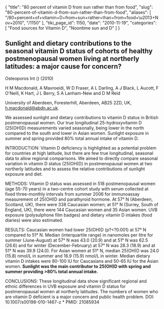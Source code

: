 {
  "title": "80 percent of vitamin D from sun rather than from food",
  "slug": "80-percent-of-vitamin-d-from-sun-rather-than-from-food",
  "aliases": [
    "/80+percent+of+vitamin+D+from+sun+rather+than+from+food+\u2013+Nov+2010",
    "/1150"
  ],
  "tiki_page_id": 1150,
  "date": "2010-11-19",
  "categories": [
    "Food sources for Vitamin D",
    "Noontime sun and D"
  ]
}


## Sunlight and dietary contributions to the seasonal vitamin D status of cohorts of healthy postmenopausal women living at northerly latitudes: a major cause for concern?

Osteoporos Int () (2010)

H M Macdonald, A Mavroeidi, W D Fraser, A L Darling, A J Black, L Aucott, F O'Neill, K Hart, J L Berry, S A Lanham-New and D M Reid

University of Aberdeen, Foresterhill, Aberdeen, AB25 2ZD, UK, h.macdonald@abdn.ac.uk.

We assessed sunlight and dietary contributions to vitamin D status in British postmenopausal women. Our true longitudinal 25-hydroxyvitamin D (25(OH)D) measurements varied seasonally, being lower in the north compared to the south and lower in Asian women. Sunlight exposure in summer and spring provided 80% total annual intake of vitamin D. 

INTRODUCTION: Vitamin D deficiency is highlighted as a potential problem for countries at high latitude, but there are few true longitudinal, seasonal data to allow regional comparisons. We aimed to directly compare seasonal variation in vitamin D status (25(OH)D) in postmenopausal women at two northerly latitudes and to assess the relative contributions of sunlight exposure and diet. 

METHODS: Vitamin D status was assessed in 518 postmenopausal women (age 55-70 years) in a two-centre cohort study with serum collected at fixed three-monthly intervals from summer 2006 for immunoassay measurement of 25(OH)D and parathyroid hormone. At 57° N (Aberdeen, Scotland, UK), there were 338 Caucasian women; at 51° N (Surrey, South of England, UK), there were 144 Caucasian women and 35 Asian women. UVB exposure (polysulphone film badges) and dietary vitamin D intakes (food diaries) were also estimated. 

RESULTS: Caucasian women had lower 25(OH)D (p?<?0.001) at 57° N compared to 51° N. Median (interquartile range) in nanomoles per litre for summer (June-August) at 57° N was 43.0 (20.9) and at 51° N was 62.5 (26.6) and for winter (December-February) at 57° N was 28.3 (18.9) and at 51° N was 39.9 (24.0). For Asian women at 51° N, median 25(OH)D was 24.0 (15.8) nmol/L in summer and 16.9 (15.9) nmol/L in winter. Median dietary vitamin D intakes were 80-100 IU for Caucasians and 50-65 IU for the Asian women.  **Sunlight was the main contributor to 25(OH)D with spring and summer providing >80% total annual intake.** 

CONCLUSIONS: These longitudinal data show significant regional and ethnic differences in UVB exposure and vitamin D status for postmenopausal women at northerly latitudes. The numbers of women who are vitamin D deficient is a major concern and public health problem. DOI: 10.1007/s00198-010-1467-z     * PMID: 21085934
